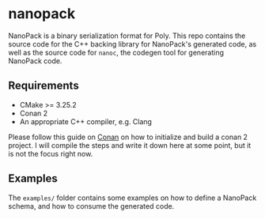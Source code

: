 # nanopack

NanoPack is a binary serialization format for Poly.
This repo contains the source code for the C++ backing library for NanoPack's generated code,
as well as the source code for `nanoc`, the codegen tool for generating NanoPack code.

## Requirements

- CMake >= 3.25.2
- Conan 2
- An appropriate C++ compiler, e.g. Clang

Please follow this guide on [Conan](https://docs.conan.io/2/tutorial/consuming_packages/build_simple_cmake_project.html)
on how to initialize and build a conan 2 project. I will compile the steps and write it down here at some point, but it
is not the focus right now.

## Examples

The `examples/` folder contains some examples on how to define a NanoPack schema, and how to consume the generated code.
